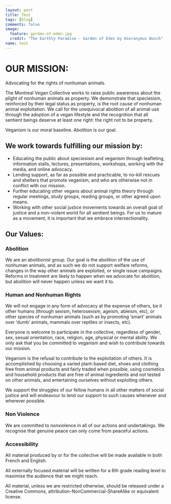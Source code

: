 ```yaml
---
layout: post
title: Test
tags: [blog]
comments: false
image:
  feature: garden-of-eden.jpg
  credit: "The Earthly Paradise - Garden of Eden by Hieronymus Bosch"
name: test
---
```


# OUR MISSION:

Advocating for the rights of nonhuman animals.

The Montreal Vegan Collective works to raise public awareness about the plight of nonhuman animals as property. We demonstrate that speciesism, reinforced by their legal status as property, is the root cause of nonhuman animal exploitation. We call for the unequivocal abolition of all animal use through the adoption of a vegan lifestyle and the recognition that all sentient beings deserve at least one right: the right not to be property.

Veganism is our moral baseline. Abolition is our goal.

## We work towards fulfilling our mission by:

  * Educating the public about speciesism and veganism through leafleting, information stalls, lectures, presentations, workshops, working with the media, and online advocacy.
  * Lending support, as far as possible and practicable, to no-kill rescues and shelters that promote veganism, and who are otherwise not in conflict with our mission.
  * Further educating other vegans about animal rights theory through regular meetings, study groups, reading groups, or other agreed upon means.
  * Working with other social justice movements towards an overall goal of justice and a non-violent world for all sentient beings. For us to mature as a movement, it is important that we embrace intersectionality.

## Our Values:

### Abolition

We are an abolitionist group. Our goal is the abolition of the use of nonhuman animals, and as such we do not support welfare reforms, changes in the way other animals are exploited, or single issue campaigns. Reforms in treatment are likely to happen when we advocate for abolition, but abolition will never happen unless we want it to.

### Human and Nonhuman Rights

We will not engage in any form of advocacy at the expense of others, be it other humans (through sexism, heterosexism, ageism, ableism, etc), or other species of nonhuman animals (such as by promoting ‘smart’ animals over ‘dumb’ animals, mammals over reptiles or insects, etc).

Everyone is welcome to participate in the collective, regardless of gender, sex, sexual orientation, race, religion, age, physical or mental ability. We only ask that you be committed to veganism and wish to contribute towards our mission.

Veganism is the refusal to contribute to the exploitation of others. It is accomplished by choosing a varied plant-based diet, shoes and clothing free from animal products and fairly traded when possible, using cosmetics and household products that are free of animal ingredients and not tested on other animals, and entertaining ourselves without exploiting others.

We support the struggles of our fellow humans in all other matters of social justice and will endeavour to lend our support to such causes whenever and wherever possible.

### Non Violence

We are committed to nonviolence in all of our actions and undertakings. We recognise that genuine peace can only come from peaceful actions.

### Accessibility

All material produced by or for the collective will be made available in both French and English.

All externally focused material will be written for a 6th grade reading level to maximise the audience that we might reach.

All material, unless we are restricted otherwise, should be released under a Creative Commons, attribution-NonCommercial-ShareAlike or equivalent license.
